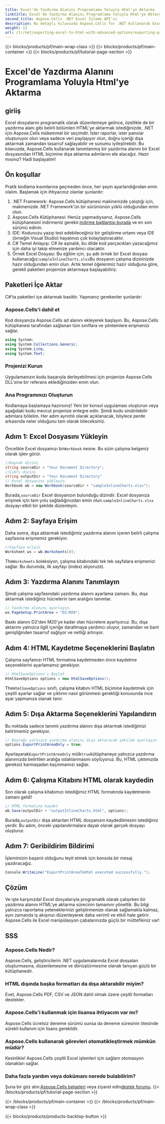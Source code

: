 ```yaml
---
title: Excel'de Yazdırma Alanını Programlama Yoluyla Html'ye Aktarma
linktitle: Excel'de Yazdırma Alanını Programlama Yoluyla Html'ye Aktarma
second_title: Aspose.Cells .NET Excel İşleme API'si
description: Bu detaylı kılavuzda Aspose.Cells for .NET kullanarak Excel'den belirli bir baskı alanını HTML'ye aktarmayı öğrenin. Veri sunumunuzu optimize edin.
weight: 12
url: /tr/net/exporting-excel-to-html-with-advanced-options/exporting-print-area/
---
```


{{< blocks/products/pf/main-wrap-class >}}
{{< blocks/products/pf/main-container >}}
{{< blocks/products/pf/tutorial-page-section >}}

# Excel'de Yazdırma Alanını Programlama Yoluyla Html'ye Aktarma

## giriiş
Excel dosyalarını programatik olarak düzenlemeye gelince, özellikle de bir yazdırma alanı gibi belirli bölümleri HTML'ye aktarmak istediğinizde, .NET için Aspose.Cells mükemmel bir seçimdir. İster raporlar, ister panolar oluşturuyor olun veya sadece veri paylaşıyor olun, doğru içeriği dışa aktarmak zamandan tasarruf sağlayabilir ve sunumu iyileştirebilir. Bu kılavuzda, Aspose.Cells kullanarak tanımlanmış bir yazdırma alanını bir Excel dosyasından HTML biçimine dışa aktarma adımlarını ele alacağız. Hazır mısınız? Hadi başlayalım!
## Ön koşullar
Pratik kodlama kısımlarına geçmeden önce, her şeyin ayarlandığından emin olalım. Başlamak için ihtiyacınız olanlar şunlardır:
1. .NET Framework: Aspose.Cells kütüphanesi makinenizde çalıştığı için, makinenizde .NET Framework'ün bir sürümünün yüklü olduğundan emin olun.
2.  Aspose.Cells Kütüphanesi: Henüz yapmadıysanız, Aspose.Cells kütüphanesini indirmeniz gerekir.[indirme bağlantısı burada](https://releases.aspose.com/cells/net/) ve en son sürümü edinin.
3. IDE: Kodunuzu yazıp test edebileceğiniz bir geliştirme ortamı veya IDE (örneğin Visual Studio) hayatınızı çok kolaylaştıracaktır.
4. C# Temel Anlayışı: C# ile aşinalık, bu dilde kod parçacıkları yazacağımız için daha iyi takip etmenize yardımcı olacaktır.
5.  Örnek Excel Dosyası: Bu eğitim için, şu adlı örnek bir Excel dosyası kullanacağız:`sampleInlineCharts.xlsx`Bu dosyanın çalışma dizininizde hazır olduğundan emin olun.
Artık temel öğelerimiz hazır olduğuna göre, gerekli paketleri projemize aktarmaya başlayabiliriz.
## Paketleri İçe Aktar
C#'ta paketleri içe aktarmak basittir. Yapmanız gerekenler şunlardır:
### Aspose.Cells'i dahil et
Kod dosyanıza Aspose.Cells ad alanını ekleyerek başlayın. Bu, Aspose.Cells kütüphanesi tarafından sağlanan tüm sınıflara ve yöntemlere erişmenizi sağlar.
```csharp
using System;
using System.Collections.Generic;
using System.Linq;
using System.Text;
```
### Projenizi Kurun
Uygulamanızın kodu başarıyla derleyebilmesi için projenize Aspose.Cells DLL'sine bir referans eklediğinizden emin olun.
### Ana Programınızı Oluşturun
Kodlamaya başlamaya hazırsınız! Yeni bir konsol uygulaması oluşturun veya aşağıdaki kodu mevcut projenize entegre edin.
Şimdi kodu sindirilebilir adımlara bölelim. Her adım ayrıntılı olarak açıklanacak, böylece perde arkasında neler olduğunu tam olarak bileceksiniz.
## Adım 1: Excel Dosyasını Yükleyin
 Öncelikle Excel dosyamızı bir`Workbook` nesne. Bu sizin çalışma belgeniz olarak işlev görür.
```csharp
//Kaynak dizini
string sourceDir = "Your Document Directory";
//Çıktı dizini
string outputDir = "Your Document Directory"
// Excel dosyasını yükleyin.
Workbook wb = new Workbook(sourceDir + "sampleInlineCharts.xlsx");
```
 Burada,`sourceDir` Excel dosyanızın bulunduğu dizindir. Excel dosyanıza erişmek için tam yolu sağladığınızdan emin olun.`sampleInlineCharts.xlsx` dosyayı etkili bir şekilde düzenleyin.
## Adım 2: Sayfaya Erişim
Daha sonra, dışa aktarmak istediğimiz yazdırma alanını içeren belirli çalışma sayfasına erişmemiz gerekiyor.
```csharp
//Sayfaya erişin
Worksheet ws = wb.Worksheets[0];
```
 The`Worksheets` koleksiyon, çalışma kitabındaki tek tek sayfalara erişmenizi sağlar. Bu durumda, ilk sayfayı (index) alıyoruz`0`). 
## Adım 3: Yazdırma Alanını Tanımlayın
Şimdi çalışma sayfasındaki yazdırma alanını ayarlama zamanı. Bu, dışa aktarmak istediğiniz hücrelerin tam aralığını tanımlar.
```csharp
// Yazdırma alanını ayarlayın.
ws.PageSetup.PrintArea = "D2:M20";
```
Baskı alanını D2'den M20'ye kadar olan hücrelere ayarlıyoruz. Bu, dışa aktarımı yalnızca ilgili içeriğe daraltmaya yardımcı oluyor, zamandan ve bant genişliğinden tasarruf sağlıyor ve netliği artırıyor.
## Adım 4: HTML Kaydetme Seçeneklerini Başlatın
Çalışma sayfamızı HTML formatına kaydetmeden önce kaydetme seçeneklerini ayarlamamız gerekiyor.
```csharp
// HtmlSaveOptions'ı Başlat
HtmlSaveOptions options = new HtmlSaveOptions();
```
 The`HtmlSaveOptions` sınıfı, çalışma kitabını HTML biçimine kaydetmek için çeşitli ayarlar sağlar ve çıktının nasıl görünmesi gerektiği konusunda ince ayar yapmanıza olanak tanır.
## Adım 5: Dışa Aktarma Seçeneklerini Yapılandırın
Bu noktada sadece tanımlı yazdırma alanını dışa aktarmak istediğimizi belirtmemiz gerekiyor.
```csharp
// Bayrağı yalnızca yazdırma alanını dışa aktaracak şekilde ayarlayın
options.ExportPrintAreaOnly = true;
```
 Ayarlayarak`ExportPrintAreaOnly` mülk`true`kütüphaneye yalnızca yazdırma alanımızda belirtilen aralığa odaklanmasını söylüyoruz. Bu, HTML çıktımızda gereksiz karmaşadan kaçınmamızı sağlar.
## Adım 6: Çalışma Kitabını HTML olarak kaydedin
Son olarak çalışma kitabımızı istediğimiz HTML formatında kaydetmenin zamanı geldi!
```csharp
// HTML formatına kaydet
wb.Save(outputDir + "outputInlineCharts.html", options);
```
 Burada,`outputDir` dışa aktarılan HTML dosyanızın kaydedilmesini istediğiniz yerdir. Bu adım, önceki yapılandırmalara dayalı olarak gerçek dosyayı oluşturur.
## Adım 7: Geribildirim Bildirimi
İşlemimizin başarılı olduğunu teyit etmek için konsola bir mesaj yazdıracağız.
```csharp
Console.WriteLine("ExportPrintAreaToHtml executed successfully.");
```
## Çözüm
Ve işte karşınızda! Excel dosyalarıyla programatik olarak çalışırken bir yazdırma alanını HTML'ye aktarma sürecinin tamamını yönettik. Bu bilgi yalnızca raporlama yeteneklerinizi geliştirmenize olanak sağlamakla kalmaz, aynı zamanda iş akışınızı düzenleyerek daha verimli ve etkili hale getirir. Aspose.Cells ile Excel manipülasyon çabalarınızda güçlü bir müttefikiniz var!
## SSS
### Aspose.Cells Nedir?
Aspose.Cells, geliştiricilerin .NET uygulamalarında Excel dosyaları oluşturmasına, düzenlemesine ve dönüştürmesine olanak tanıyan güçlü bir kütüphanedir.
### HTML dışında başka formatları da dışa aktarabilir miyim?
Evet, Aspose.Cells PDF, CSV ve JSON dahil olmak üzere çeşitli formatları destekler.
### Aspose.Cells'i kullanmak için lisansa ihtiyacım var mı?
Aspose.Cells ücretsiz deneme sürümü sunsa da deneme süresinin ötesinde sürekli kullanım için lisans gereklidir.
### Aspose.Cells kullanarak görevleri otomatikleştirmek mümkün müdür?
Kesinlikle! Aspose.Cells çeşitli Excel işlemleri için sağlam otomasyon olanakları sağlar.
### Daha fazla yardım veya dokümanı nerede bulabilirim?
 Şuna bir göz atın:[Aspose.Cells belgeleri](https://reference.aspose.com/cells/net/) veya ziyaret edin[destek forumu](https://forum.aspose.com/c/cells/9).
{{< /blocks/products/pf/tutorial-page-section >}}

{{< /blocks/products/pf/main-container >}}
{{< /blocks/products/pf/main-wrap-class >}}

{{< blocks/products/products-backtop-button >}}
